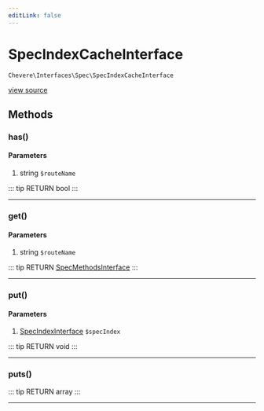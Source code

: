 ```yaml
---
editLink: false
---
```


# SpecIndexCacheInterface

`Chevere\Interfaces\Spec\SpecIndexCacheInterface`

[view source](https://github.com/chevere/chevere/blob/master/interfaces/Spec/SpecIndexCacheInterface.php)

## Methods

### has()

#### Parameters

1. string `$routeName`

::: tip RETURN
bool
:::

---

### get()

#### Parameters

1. string `$routeName`

::: tip RETURN
[SpecMethodsInterface](./SpecMethodsInterface.md)
:::

---

### put()

#### Parameters

1. [SpecIndexInterface](./SpecIndexInterface.md) `$specIndex`

::: tip RETURN
void
:::

---

### puts()

::: tip RETURN
array
:::

---
